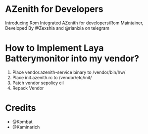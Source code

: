 # AZenith for Developers
Introducing Rom Integrated AZenith for developers/Rom Maintainer,
Developed By @Zexshia and @rianixia on telegram

# How to Implement Laya Batterymonitor into my vendor?
1. Place vendor.azenith-service binary to /vendor/bin/hw/
2. Place init.azenith.rc to /vendor/etc/init/
3. Patch vendor sepolicy cil
4. Repack Vendor

# Credits
- @Kombat
- @Kaminarich
